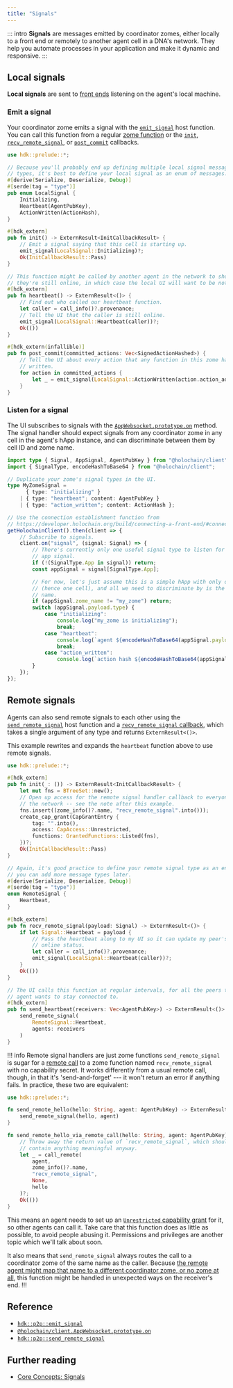 ```yaml
---
title: "Signals"
---
```


::: intro
**Signals** are messages emitted by coordinator zomes, either locally to a front end or remotely to another agent cell in a DNA's network. They help you automate processes in your application and make it dynamic and responsive.
:::

## Local signals

**Local signals** are sent to [front ends](/build/connecting-a-front-end/) listening on the agent's local machine.

### Emit a signal

Your coordinator zome emits a signal with the [`emit_signal`](https://docs.rs/hdk/latest/hdk/p2p/fn.emit_signal.html) host function. You can call this function from a regular [zome function](/build/zome-functions/) or the [`init`](/build/callbacks-and-lifecycle-hooks/#define-an-init-callback), [`recv_remote_signal`](/build/callbacks-and-lifecycle-hooks/#define-a-recv-remote-signal-callback), or [`post_commit`](/build/callbacks-and-lifecycle-hooks/#define-a-post-commit-callback) callbacks.

```rust
use hdk::prelude::*;

// Because you'll probably end up defining multiple local signal message
// types, it's best to define your local signal as an enum of messages.
#[derive(Serialize, Deserialize, Debug)]
#[serde(tag = "type")]
pub enum LocalSignal {
    Initializing,
    Heartbeat(AgentPubKey),
    ActionWritten(ActionHash),
}

#[hdk_extern]
pub fn init() -> ExternResult<InitCallbackResult> {
    // Emit a signal saying that this cell is starting up.
    emit_signal(LocalSignal::Initializing)?;
    Ok(InitCallbackResult::Pass)
}

// This function might be called by another agent in the network to show
// they're still online, in which case the local UI will want to be notified.
#[hdk_extern]
pub fn heartbeat() -> ExternResult<()> {
    // Find out who called our heartbeat function.
    let caller = call_info()?.provenance;
    // Tell the UI that the caller is still online.
    emit_signal(LocalSignal::Heartbeat(caller))?;
    Ok(())
}

#[hdk_extern(infallible)]
pub fn post_commit(committed_actions: Vec<SignedActionHashed>) {
    // Tell the UI about every action that any function in this zome has
    // written.
    for action in committed_actions {
        let _ = emit_signal(LocalSignal::ActionWritten(action.action_address()));
    }
}
```

### Listen for a signal

The UI subscribes to signals with the [`AppWebsocket.prototype.on`](https://github.com/holochain/holochain-client-js/blob/main/docs/client.appwebsocket.on.md) method. The signal handler should expect signals from any coordinator zome in any cell in the agent's hApp instance, and can discriminate between them by cell ID and zome name.

```typescript
import type { Signal, AppSignal, AgentPubKey } from "@holochain/client";
import { SignalType, encodeHashToBase64 } from "@holochain/client";

// Duplicate your zome's signal types in the UI.
type MyZomeSignal =
      { type: "initializing" }
    | { type: "heartbeat"; content: AgentPubKey }
    | { type: "action_written"; content: ActionHash };

// Use the connection establishment function from
// https://developer.holochain.org/build/connecting-a-front-end/#connect-to-a-happ-with-the-javascript-client
getHolochainClient().then(client => {
    // Subscribe to signals.
    client.on("signal", (signal: Signal) => {
        // There's currently only one useful signal type to listen for -- an
        // app signal.
        if (!(SignalType.App in signal)) return;
        const appSignal = signal[SignalType.App];

        // For now, let's just assume this is a simple hApp with only one DNA
        // (hence one cell), and all we need to discriminate by is the zome
        // name.
        if (appSignal.zome_name != "my_zome") return;
        switch (appSignal.payload.type) {
            case "initializing":
                console.log("my_zome is initializing");
                break;
            case "heartbeat":
                console.log(`agent ${encodeHashToBase64(appSignal.payload.content)} is still online`);
                break;
            case "action_written":
                console.log(`action hash ${encodeHashToBase64(appSignal.payload.content)} written`);
        }
    });
});
```

## Remote signals

Agents can also send remote signals to each other using the [`send_remote_signal`](https://docs.rs/hdk/latest/hdk/p2p/fn.send_remote_signal.html) host function and a [`recv_remote_signal` callback](/build/callbacks-and-lifecycle-hooks/#define-a-recv-remote-signal-callback), which takes a single argument of any type and returns `ExternResult<()>`.

This example rewrites and expands the `heartbeat` function above to use remote signals.

```rust
use hdk::prelude::*;

#[hdk_extern]
pub fn init(_: ()) -> ExternResult<InitCallbackResult> {
    let mut fns = BTreeSet::new();
    // Open up access for the remote signal handler callback to everyone on
    // the network -- see the note after this example.
    fns.insert((zome_info()?.name, "recv_remote_signal".into()));
    create_cap_grant(CapGrantEntry {
        tag: "".into(),
        access: CapAccess::Unrestricted,
        functions: GrantedFunctions::Listed(fns),
    })?;
    Ok(InitCallbackResult::Pass)
}

// Again, it's good practice to define your remote signal type as an enum so
// you can add more message types later.
#[derive(Serialize, Deserialize, Debug)]
#[serde(tag = "type")]
enum RemoteSignal {
    Heartbeat,
}

#[hdk_extern]
pub fn recv_remote_signal(payload: Signal) -> ExternResult<()> {
    if let Signal::Heartbeat = payload {
        // Pass the heartbeat along to my UI so it can update my peer's
        // online status.
        let caller = call_info()?.provenance;
        emit_signal(LocalSignal::Heartbeat(caller))?;
    }
    Ok(())
}

// The UI calls this function at regular intervals, for all the peers that the
// agent wants to stay connected to.
#[hdk_extern]
pub fn send_heartbeat(receivers: Vec<AgentPubKey>) -> ExternResult<()> {
    send_remote_signal(
        RemoteSignal::Heartbeat,
        agents: receivers
    )
}
```

!!! info Remote signal handlers are just zome functions
`send_remote_signal` is sugar for a [remote call](/build/calling-zome-functions/#call-a-zome-function-from-another-agent-in-the-network) to a zome function named  `recv_remote_signal` with no capability secret<!-- TODO: link to capabilities page -->. It works differently from a usual remote call, though, in that it's 'send-and-forget' --- it won't return an error if anything fails. In practice, these two are equivalent:

```rust
use hdk::prelude::*;

fn send_remote_hello(hello: String, agent: AgentPubKey) -> ExternResult<()> {
    send_remote_signal(hello, agent)
}

fn send_remote_hello_via_remote_call(hello: String, agent: AgentPubKey) -> ExternResult<()> {
    // Throw away the return value of `recv_remote_signal`, which shouldn't
    // contain anything meaningful anyway.
    let _ = call_remote(
        agent,
        zome_info()?.name,
        "recv_remote_signal",
        None,
        hello
    )?;
    Ok(())
}
```

This means an agent needs to set up an [`Unrestricted` capability grant](https://docs.rs/holochain_integrity_types/latest/holochain_integrity_types/capability/enum.CapAccess.html#variant.Unrestricted)<!--TODO: link to capabilities page --> for it, so other agents can call it. Take care that this function does as little as possible, to avoid people abusing it. Permissions and privileges are another topic which we'll talk about soon.<!-- TODO: delete this sentence -->

It also means that `send_remote_signal` always routes the call to a coordinator zome of the same name as the caller. Because [the remote agent might map that name to a different coordinator zome, or no zome at all](/build/calling-zome-functions/#remote-call-unknown-routing), this function might be handled in unexpected ways on the receiver's end.
!!!

## Reference

* [`hdk::p2p::emit_signal`](https://docs.rs/hdk/latest/hdk/p2p/fn.emit_signal.html)
* [`@holochain/client.AppWebsocket.prototype.on`](https://github.com/holochain/holochain-client-js/blob/main/docs/client.appwebsocket.on.md)
* [`hdk::p2p::send_remote_signal`](https://docs.rs/hdk/latest/hdk/p2p/fn.send_remote_signal.html)

## Further reading

* [Core Concepts: Signals](/concepts/9_signals/)
<!-- TODO: reference capabilities page -->